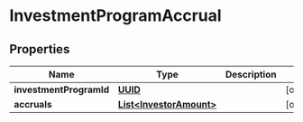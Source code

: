 
# InvestmentProgramAccrual

## Properties
Name | Type | Description | Notes
------------ | ------------- | ------------- | -------------
**investmentProgramId** | [**UUID**](UUID.md) |  |  [optional]
**accruals** | [**List&lt;InvestorAmount&gt;**](InvestorAmount.md) |  |  [optional]



